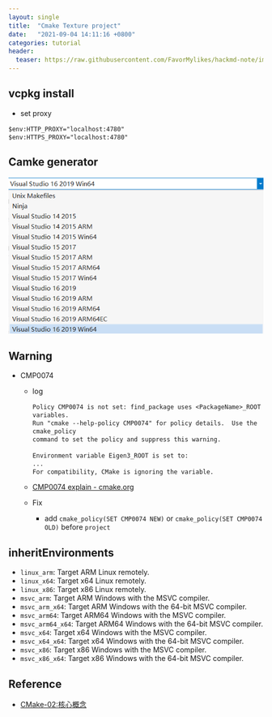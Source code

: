 ```yaml
---
layout: single
title:  "Cmake Texture project"
date:   "2021-09-04 14:11:16 +0800"
categories: tutorial
header:
  teaser: https://raw.githubusercontent.com/FavorMylikes/hackmd-note/img/img20210903234604.png
---
```


## vcpkg install

- set proxy

```power
$env:HTTP_PROXY="localhost:4780"
$env:HTTPS_PROXY="localhost:4780"
```

## Camke generator

<img src="https://raw.githubusercontent.com/FavorMylikes/hackmd-note/img/img20210906214320.png" alt="20210906214320"/>

## Warning

- CMP0074
  - log

    ```log
    Policy CMP0074 is not set: find_package uses <PackageName>_ROOT variables.
    Run "cmake --help-policy CMP0074" for policy details.  Use the cmake_policy
    command to set the policy and suppress this warning.

    Environment variable Eigen3_ROOT is set to:
    ...
    For compatibility, CMake is ignoring the variable.
    ```

  - [CMP0074 explain - cmake.org](https://cmake.org/cmake/help/latest/policy/CMP0074.html)
  - Fix
    - add `cmake_policy(SET CMP0074 NEW)` or `cmake_policy(SET CMP0074 OLD)` before `project`

## inheritEnvironments

- `linux_arm`: Target ARM Linux remotely.
- `linux_x64`: Target x64 Linux remotely.
- `linux_x86`: Target x86 Linux remotely.
- `msvc_arm`: Target ARM Windows with the MSVC compiler.
- `msvc_arm_x64`: Target ARM Windows with the 64-bit MSVC compiler.
- `msvc_arm64`: Target ARM64 Windows with the MSVC compiler.
- `msvc_arm64_x64`: Target ARM64 Windows with the 64-bit MSVC compiler.
- `msvc_x64`: Target x64 Windows with the MSVC compiler.
- `msvc_x64_x64`: Target x64 Windows with the 64-bit MSVC compiler.
- `msvc_x86`: Target x86 Windows with the MSVC compiler.
- `msvc_x86_x64`: Target x86 Windows with the 64-bit MSVC compiler.

## Reference

- [CMake-02:核心概念](https://www.jianshu.com/p/fcab912ab357)
